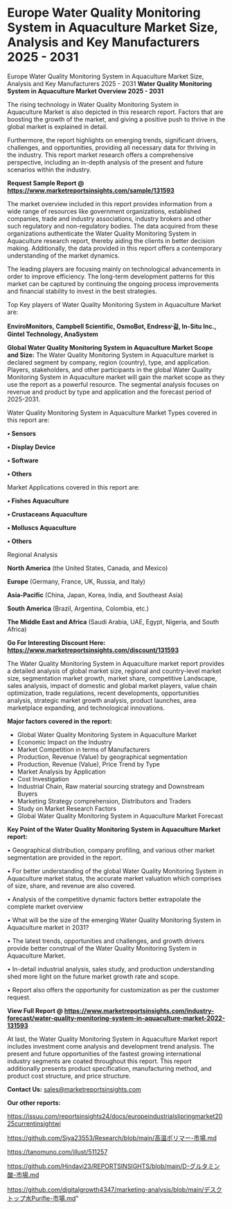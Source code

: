 # Europe Water Quality Monitoring System in Aquaculture Market Size, Analysis and Key Manufacturers 2025 - 2031
Europe Water Quality Monitoring System in Aquaculture Market Size, Analysis and Key Manufacturers 2025 - 2031
<Strong> Water Quality Monitoring System in Aquaculture Market Overview 2025 - 2031</strong>

The rising technology in Water Quality Monitoring System in Aquaculture Market is also depicted in this research report. Factors that are boosting the growth of the market, and giving a positive push to thrive in the global market is explained in detail.

Furthermore, the report highlights on emerging trends, significant drivers, challenges, and opportunities, providing all necessary data for thriving in the industry. This report market research offers a comprehensive perspective, including an in-depth analysis of the present and future scenarios within the industry.

<strong>Request Sample Report @ <a href=https://www.marketreportsinsights.com/sample/131593>https://www.marketreportsinsights.com/sample/131593</a></strong>

The market overview included in this report provides information from a wide range of resources like government organizations, established companies, trade and industry associations, industry brokers and other such regulatory and non-regulatory bodies. The data acquired from these organizations authenticate the Water Quality Monitoring System in Aquaculture research report, thereby aiding the clients in better decision making. Additionally, the data provided in this report offers a contemporary understanding of the market dynamics.

The leading players are focusing mainly on technological advancements in order to improve efficiency. The long-term development patterns for this market can be captured by continuing the ongoing process improvements and financial stability to invest in the best strategies.

Top Key players of Water Quality Monitoring System in Aquaculture Market are:

<strong>EnviroMonitors, Campbell Scientific, OsmoBot, Endressᶫ걺, In-Situ Inc., Gintel Technology, AnaSystem</strong>

<strong><b>Global Water Quality Monitoring System in Aquaculture Market Scope and Size:</b></strong>
The Water Quality Monitoring System in Aquaculture market is declared segment by company, region (country), type, and application. Players, stakeholders, and other participants in the global Water Quality Monitoring System in Aquaculture market will gain the market scope as they use the report as a powerful resource. The segmental analysis focuses on revenue and product by type and application and the forecast period of 2025-2031.

Water Quality Monitoring System in Aquaculture Market Types covered in this report are:

<strong>• Sensors

• Display Device

• Software

• Others</strong>

Market Applications covered in this report are:

<strong>• Fishes Aquaculture

• Crustaceans Aquaculture

• Molluscs Aquaculture

• Others</strong> 

Regional Analysis

<strong>North America</strong> (the United States, Canada, and Mexico)

<strong>Europe</strong> (Germany, France, UK, Russia, and Italy)

<strong>Asia-Pacific</strong> (China, Japan, Korea, India, and Southeast Asia)

<strong>South America</strong> (Brazil, Argentina, Colombia, etc.)

<strong>The Middle East and Africa</strong> (Saudi Arabia, UAE, Egypt, Nigeria, and South Africa)

<strong>Go For Interesting Discount Here: <a href=https://www.marketreportsinsights.com/discount/131593>https://www.marketreportsinsights.com/discount/131593</a></strong>

The Water Quality Monitoring System in Aquaculture market report provides a detailed analysis of global market size, regional and country-level market size, segmentation market growth, market share, competitive Landscape, sales analysis, impact of domestic and global market players, value chain optimization, trade regulations, recent developments, opportunities analysis, strategic market growth analysis, product launches, area marketplace expanding, and technological innovations.

<strong><b>Major factors covered in the report:</b></strong>
<ul>
  <li>Global Water Quality Monitoring System in Aquaculture Market </li>
  <li>Economic Impact on the Industry</li>
  <li>Market Competition in terms of Manufacturers</li>
  <li>Production, Revenue (Value) by geographical segmentation</li>
  <li>Production, Revenue (Value), Price Trend by Type</li>
  <li>Market Analysis by Application</li>
  <li>Cost Investigation</li>
  <li>Industrial Chain, Raw material sourcing strategy and Downstream Buyers</li>
  <li>Marketing Strategy comprehension, Distributors and Traders</li>
  <li>Study on Market Research Factors</li>
  <li>Global Water Quality Monitoring System in Aquaculture Market Forecast</li>
</ul>

<strong><b>Key Point of the Water Quality Monitoring System in Aquaculture Market report:</b></strong>

• Geographical distribution, company profiling, and various other market segmentation are provided in the report.

• For better understanding of the global Water Quality Monitoring System in Aquaculture market status, the accurate market valuation which comprises of size, share, and revenue are also covered.

• Analysis of the competitive dynamic factors better extrapolate the complete market overview

• What will be the size of the emerging Water Quality Monitoring System in Aquaculture market in 2031?

• The latest trends, opportunities and challenges, and growth drivers provide better construal of the Water Quality Monitoring System in Aquaculture Market.

• In-detail industrial analysis, sales study, and production understanding shed more light on the future market growth rate and scope.

• Report also offers the opportunity for customization as per the customer request.

<strong><b>View Full Report @ <a href=https://www.marketreportsinsights.com/industry-forecast/water-quality-monitoring-system-in-aquaculture-market-2022-131593>https://www.marketreportsinsights.com/industry-forecast/water-quality-monitoring-system-in-aquaculture-market-2022-131593</a></b></strong>


At last, the Water Quality Monitoring System in Aquaculture Market report includes investment come analysis and development trend analysis. The present and future opportunities of the fastest growing international industry segments are coated throughout this report. This report additionally presents product specification, manufacturing method, and product cost structure, and price structure.

<strong>Contact Us:</strong>
sales@marketreportsinsights.com

<strong>Our other reports:</strong>

<a href=https://issuu.com/reportsinsights24/docs/europeindustrialslipringmarket2025currentinsightwi>https://issuu.com/reportsinsights24/docs/europeindustrialslipringmarket2025currentinsightwi</a>

<a href=https://github.com/Siya23553/Research/blob/main/高温ポリマー-市場.md>https://github.com/Siya23553/Research/blob/main/高温ポリマー-市場.md</a>

<a href=https://tanomuno.com/illust/511257>https://tanomuno.com/illust/511257</a>

<a href=https://github.com/Hindavi23/REPORTSINSIGHTS/blob/main/D-グルタミン酸-市場.md>https://github.com/Hindavi23/REPORTSINSIGHTS/blob/main/D-グルタミン酸-市場.md</a>

<a href=https://github.com/digitalgrowth4347/marketing-analysis/blob/main/デスクトップ水Purifie-市場.md>https://github.com/digitalgrowth4347/marketing-analysis/blob/main/デスクトップ水Purifie-市場.md</a>"
